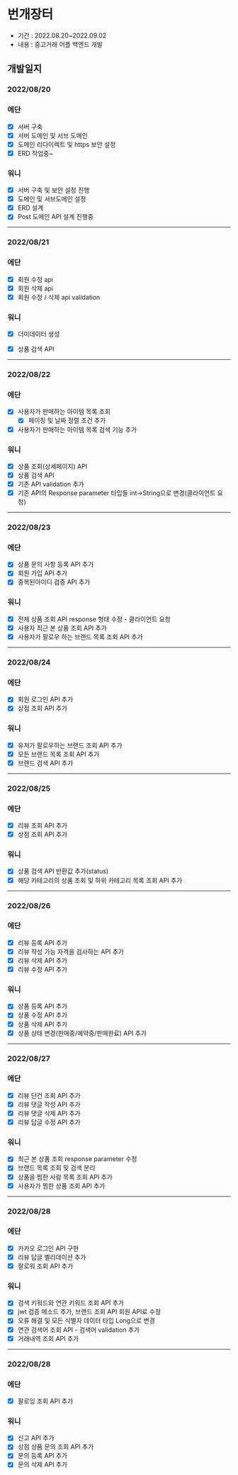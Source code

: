 # 번개장터 
+ 기간 : 2022.08.20~2022.09.02
+ 내용 : 중고거래 어플 백엔드 개발

## 개발일지
###  2022/08/20
### 에단
- [x] 서버 구축
- [x] 서버 도메인 및 서브 도메인
- [x] 도메인 리다이렉트 및 https 보안 설정
- [x] ERD 작업중~ 

### 워니
- [x] 서버 구축 및 보안 설정 진행
- [x] 도메인 및 서브도메인 설정
- [x] ERD 설계
- [x] Post 도메인 API 설계 진행중
---
###  2022/08/21
### 에단
- [x] 회원 수정 api
- [x] 회원 삭제 api
- [x] 회원 수정 / 삭제 api validation

### 워니
- [x] 더미데이터 생성
- [x] 상품 검색 API


---
###  2022/08/22
### 에단
- [x] 사용자가 판매하는 아이템 목록 조회
  - [x] 페이징 및 날짜 정렬 조건 추가
- [x] 사용자가 판매하는 아이템 목록 검색 기능 추가

### 워니
- [x] 상품 조회(상세페이지) API
- [x] 상품 검색 API
- [x] 기존 API validation 추가
- [x] 기존 API의 Response parameter 타입들 int->String으로 변경(클라이언트 요청)
---
###  2022/08/23
### 에단
- [x] 상품 문의 사항 등록 API 추가
- [x] 회원 가입 API 추가
- [x] 중복된아이디 검증 API 추가

### 워니
- [x] 전체 상품 조회 API response 형태 수정 - 클라이언트 요청
- [x] 사용자 최근 본 상품 조회 API 추가
- [x] 사용자가 팔로우 하는 브랜드 목록 조회 API 추가
---
###  2022/08/24
### 에단
- [x] 회원 로그인 API 추가
- [x] 상점 조회 API 추가

### 워니
- [x] 유저가 팔로우하는 브랜드 조회 API 추가
- [x] 모든 브랜드 목록 조회 API 추가
- [x] 브랜드 검색 API 추가
---
###  2022/08/25
### 에단
- [x] 리뷰 조회 API 추가
- [x] 상점 조회 API 추가

### 워니
- [x] 상품 검색 API 반환값 추가(status)
- [x] 해당 카테고리의 상품 조회 및 하위 카테고리 목록 조회 API 추가
---
###  2022/08/26
### 에단
- [x] 리뷰 등록 API 추가
- [x] 리뷰 작성 가능 자격을 검사하는 API 추가
- [x] 리뷰 삭제 API 추가
- [x] 리뷰 수정 API 추가

### 워니
- [x] 상품 등록 API 추가
- [x] 상품 수정 API 추가
- [x] 상품 삭제 API 추가
- [x] 상품 상태 변경(판매중/예약중/판매완료) API 추가

---
###  2022/08/27
### 에단
- [x] 리뷰 단건 조회 API 추가
- [x] 리뷰 댓글 작성 API 추가
- [x] 리뷰 댓글 삭제 API 추가
- [x] 리뷰 답글 수정 API 추가

### 워니
- [x] 최근 본 상품 조회 response parameter 수정
- [x] 브랜드 목록 조회 및 검색 분리
- [x] 상품을 찜한 사람 목록 조회 API 추가
- [x] 사용자가 찜한 상품 조회 API 추가

---
###  2022/08/28
### 에단
- [x] 카카오 로그인 API 구현
- [x] 리뷰 답글 벨리데이션 추가
- [x] 팔로워 조회 API 추가

### 워니
- [x] 검색 키워드와 연관 키워드 조회 API 추가
- [x] jwt 검증 메소드 추가, 브랜드 조회 API 회원 API로 수정
- [x] 오류 해결 및 모든 식별자 데이터 타입 Long으로 변경
- [x] 연관 검색어 조회 API - 검색어 validation 추가 
- [x] 거래내역 조회 API 추가
---
###  2022/08/28
### 에단
- [x] 팔로잉 조회 API 추가

### 워니
- [x] 신고 API 추가
- [x] 상점 상품 문의 조회 API 추가
- [x] 문의 등록 API 추가
- [x] 문의 삭제 API 추가
